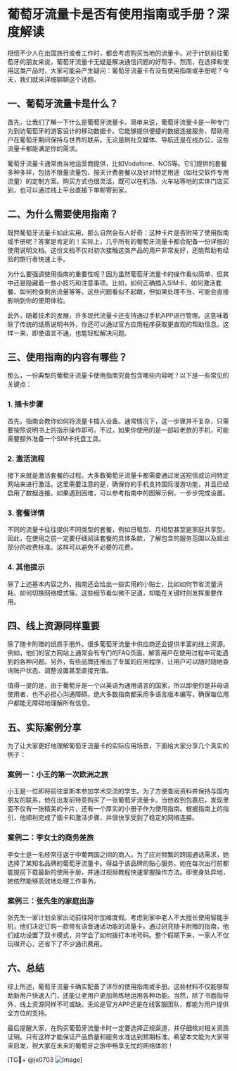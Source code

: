 # 葡萄牙流量卡是否有使用指南或手册？深度解读

相信不少人在出国旅行或者工作时，都会考虑购买当地的流量卡。对于计划前往葡萄牙的朋友来说，葡萄牙流量卡无疑是解决通信问题的好帮手。然而，在选择和使用这类产品时，大家可能会产生疑问：葡萄牙流量卡有没有使用指南或手册呢？今天，我们就来详细聊聊这个话题。

## 一、葡萄牙流量卡是什么？

首先，让我们了解一下什么是葡萄牙流量卡。简单来说，葡萄牙流量卡是一种专门为到访葡萄牙的游客设计的移动数据卡。它能够提供便捷的数据连接服务，帮助用户在葡萄牙期间保持与世界的联系。无论是刷社交媒体、导航还是在线办公，这些流量卡都能满足你的需求。

葡萄牙流量卡通常由当地运营商提供，比如Vodafone、NOS等。它们提供的套餐多种多样，包括不限量流量包、按天计费套餐以及针对特定用途（如社交软件专用流量）的定制方案。购买方式也很灵活，既可以在机场、火车站等地的实体门店买到，也可以通过线上平台直接下单邮寄到家。

## 二、为什么需要使用指南？

既然葡萄牙流量卡如此实用，那么自然会有人好奇：这种卡片是否附带了使用指南或手册呢？答案是肯定的！实际上，几乎所有的葡萄牙流量卡都会配备一份详细的使用说明文档。这份文档不仅对初次接触这类产品的用户非常友好，还能帮助有经验的旅行者快速上手。

为什么要强调使用指南的重要性呢？因为虽然葡萄牙流量卡的操作看似简单，但其中还是隐藏着一些小技巧和注意事项。比如，如何正确插入SIM卡、如何激活套餐、如何检查剩余流量等等。这些问题看似不起眼，但如果处理不当，可能会直接影响到你的使用体验。

此外，随着技术的发展，许多现代流量卡还支持通过手机APP进行管理。这意味着除了传统的纸质说明书外，你还可以通过官方应用程序获取更直观的帮助信息。这样一来，即使语言不通，也能轻松解决问题。

## 三、使用指南的内容有哪些？

那么，一份典型的葡萄牙流量卡使用指南究竟包含哪些内容呢？以下是一些常见的关键点：

### 1. 插卡步骤
首先，指南会教你如何将流量卡插入设备。通常情况下，这一步骤并不复杂，只需要按照说明书上的指示操作即可。不过，如果你使用的是一部较老款的手机，可能需要额外准备一个SIM卡托盘工具。

### 2. 激活流程
接下来就是激活套餐的过程。大多数葡萄牙流量卡都需要通过发送短信或访问特定网站来进行激活。这里需要注意的是，确保你的手机支持国际漫游功能，并且已经启用了数据连接。如果遇到困难，可以参考指南中的图解示例，一步步完成设置。

### 3. 套餐详情
不同的流量卡往往提供不同类型的套餐，例如日租型、月租型甚至是家庭共享型。因此，在使用之前一定要仔细阅读套餐的具体条款，了解包含的服务范围以及超出部分的收费标准。这样可以避免不必要的花费。

### 4. 其他提示
除了上述基本内容之外，指南还会给出一些实用的小贴士，比如如何节省流量消耗、如何切换网络模式等。这些细节看似微不足道，却能在关键时刻发挥重要作用。

## 四、线上资源同样重要

除了随卡附赠的纸质手册外，很多葡萄牙流量卡供应商还会提供丰富的线上资源。例如，他们的官方网站上通常会有专门的FAQ页面，解答用户在使用过程中可能遇到的各种问题。另外，有些品牌还推出了专属的应用程序，让用户可以随时随地查询账户状态、调整设置甚至直接充值。

值得一提的是，由于葡萄牙是一个以英语为通用语言的国家，所以即便你是非母语使用者，也不必担心沟通障碍。绝大多数指南都采用多语言版本编写，确保每位用户都能无障碍地理解所有信息。

## 五、实际案例分享

为了让大家更好地理解葡萄牙流量卡的实际应用场景，下面给大家分享几个真实的例子：

### 案例一：小王的第一次欧洲之旅
小王是一位即将前往里斯本参加学术交流的学生。为了方便查阅资料并保持与国内朋友的联系，他在出发前特意购买了一张葡萄牙流量卡。当他收到包裹后，发现里面不仅有一张精美的卡片，还有一个厚实的小册子作为使用指南。根据指南上的指引，他顺利完成了插卡和激活步骤，并很快享受到了稳定的网络连接。

### 案例二：李女士的商务差旅
李女士是一名经常往返于中葡两国之间的商人。为了应对频繁的跨国通话需求，她选择了某知名品牌的葡萄牙流量卡。得益于该品牌的贴心服务，她在每次出行前都能提前下载最新的使用手册，并通过视频教程快速掌握操作方法。即使身处异地，她依然能够高效地处理工作事务。

### 案例三：张先生的家庭出游
张先生一家计划全家出动前往阿尔加维度假。考虑到家中老人不太擅长使用智能手机，他们决定订购一款带有语音通话功能的流量卡。通过研究随卡附赠的指南，他们成功设置了双卡模式，并学会了如何拨打本地号码。整个假期下来，一家人不仅玩得开心，还省下了不少通讯费用。

## 六、总结

综上所述，葡萄牙流量卡确实配备了详尽的使用指南或手册。这些材料不仅能够帮助新用户快速入门，还能让老用户更加熟练地运用各种功能。当然，除了书面指导外，线上资源同样不可或缺。无论是官方APP还是在线客服团队，都能为用户提供全方位的支持。

最后提醒大家，在购买葡萄牙流量卡时一定要选择正规渠道，并仔细核对相关资质证明。只有这样才能保证产品质量和服务水准达到预期标准。希望本文能为大家带来启发，祝大家在未来的葡萄牙之旅中畅享无忧的网络体验！

[TG💪+ @jx0703 ![Image](https://github.com/user-attachments/assets/dbca1d08-cadb-493c-b0ec-ad6f7a83f270)]